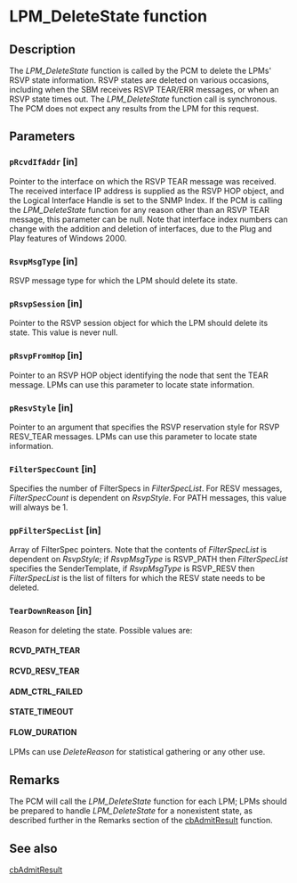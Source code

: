 # LPM_DeleteState function

## Description

The
*LPM_DeleteState* function is called by the PCM to delete the LPMs' RSVP state information. RSVP states are deleted on various occasions, including when the SBM receives RSVP TEAR/ERR messages, or when an RSVP state times out. The
*LPM_DeleteState* function call is synchronous. The PCM does not expect any results from the LPM for this request.

## Parameters

### `pRcvdIfAddr` [in]

Pointer to the interface on which the RSVP TEAR message was received. The received interface IP address is supplied as the RSVP HOP object, and the Logical Interface Handle is set to the SNMP Index. If the PCM is calling the
*LPM_DeleteState* function for any reason other than an RSVP TEAR message, this parameter can be null. Note that interface index numbers can change with the addition and deletion of interfaces, due to the Plug and Play features of Windows 2000.

### `RsvpMsgType` [in]

RSVP message type for which the LPM should delete its state.

### `pRsvpSession` [in]

Pointer to the RSVP session object for which the LPM should delete its state. This value is never null.

### `pRsvpFromHop` [in]

Pointer to an
RSVP HOP object identifying the node that sent the TEAR message. LPMs can use this parameter to locate state information.

### `pResvStyle` [in]

Pointer to an argument that specifies the RSVP reservation style for RSVP RESV_TEAR messages. LPMs can use this parameter to locate state information.

### `FilterSpecCount` [in]

Specifies the number of FilterSpecs in *FilterSpecList*. For RESV messages, *FilterSpecCount* is dependent on *RsvpStyle*. For PATH messages, this value will always be 1.

### `ppFilterSpecList` [in]

Array of FilterSpec pointers. Note that the contents of *FilterSpecList* is dependent on *RsvpStyle*; if *RsvpMsgType* is RSVP_PATH then *FilterSpecList* specifies the SenderTemplate, if *RsvpMsgType* is RSVP_RESV then *FilterSpecList* is the list of filters for which the RESV state needs to be deleted.

### `TearDownReason` [in]

Reason for deleting the state. Possible values are:

#### RCVD_PATH_TEAR

#### RCVD_RESV_TEAR

#### ADM_CTRL_FAILED

#### STATE_TIMEOUT

#### FLOW_DURATION

LPMs can use *DeleteReason* for statistical gathering or any other use.

## Remarks

The PCM will call the
*LPM_DeleteState* function for each LPM; LPMs should be prepared to handle
*LPM_DeleteState* for a nonexistent state, as described further in the Remarks section of the
[cbAdmitResult](https://learn.microsoft.com/previous-versions/windows/desktop/api/lpmapi/nc-lpmapi-cbadmitresult) function.

## See also

[cbAdmitResult](https://learn.microsoft.com/previous-versions/windows/desktop/api/lpmapi/nc-lpmapi-cbadmitresult)